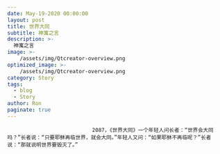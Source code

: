 ```yaml
---
date: May-19-2020 00:00:00
layout: post
title: 世界大同
subtitle: 神寓之言
description: >-
  神寓之言
image: >-
    /assets/img/Qtcreator-overview.png
optimized_image: >-
    /assets/img/Qtcreator-overview.png
category: Story
tags:
  - blog
  - Story
author: Ron
paginate: true
---
```


							　　2087，《世界大同》一个年轻人问长者：“世界会大同吗？”长者说：“只要耶稣再临世界，就会大同。”年轻人又问：“如果耶稣不再临呢？”长者说：“那就说明世界要毁灭了。”
							
							
						